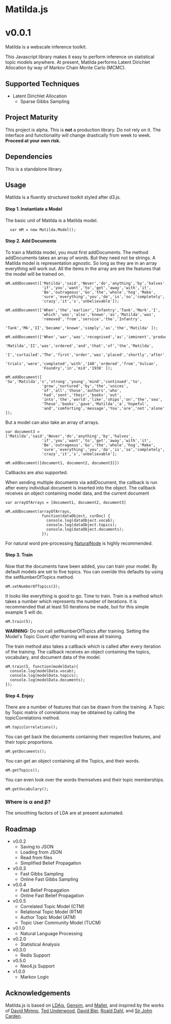 # Matilda.js
v0.0.1
=======


Matilda is a webscale inference toolkit. 

This Javascript library makes it easy to perform inference on statistical topic models anywhere.
At present, Matilda performs Latent Dirichlet Allocation by way of Markov Chain Monte Carlo (MCMC).

## Supported Techniques
* Latent Dirichlet Allocation
  - Sparse Gibbs Sampling

## Project Maturity
This project is alpha. 
This is __not__ a production library. Do not rely on it.
The interface and functionality will change drastically from week to week.  
__Proceed at your own risk.__

## Dependencies
This is a standalone library. 

## Usage

Matilda is a fluently structured toolkit styled after d3.js. 

#### Step 1. Instantiate a Model
The basic unit of Matilda is a Matilda model.

      var mM = new Matilda.Model();

#### Step 2. Add Documents

To train a Matilda model, you must first addDocuments. 
The method addDocuments takes an array of words.
But they need not be strings. 
A Matilda model is representation agnostic.
So long as they are in an array everything will work out.
All the items in the array are are the features that the model will be trained on.

    mM.addDocument(['Matilda','said','Never','do','anything','by','halves',
                    'if','you','want','to','get','away','with','it',
                    'Be','outrageous','Go','the','whole','hog','Make',
                    'sure','everything','you','do','is','so','completely',
                    'crazy','it','s','unbelievable']);    
    
    mM.addDocument(['When','the','earlier','Infantry','Tank','Mark','I',
                    'which','was','also','known','as','Matilda','was',
                    'removed','from','service','the','Infantry',
                    'Tank','Mk','II','became','known','simply','as','the','Matilda' ]);
    
    mM.addDocument(['When','war','was','recognised','as','imminent','production','of','the',
                    'Matilda','II','was','ordered','and','that','of','the','Matilda',
                    'I','curtailed','The','first','order','was','placed','shortly','after',
                    'trials','were','completed','with','140','ordered','from','Vulcan',
                    'Foundry','in','mid','1938' ]);

    mM.addDocument([ 'So','Matilda','s','strong','young','mind','continued','to',
                    'grow','nurtured','by','the','voices',
                    'of','all','those','authors','who',
                    'had','sent','their','books','out',
                    'into','the','world','like','ships','on','the','sea',
                    'These','books','gave','Matilda','a','hopeful',
                    'and','comforting','message','You','are','not','alone' ]);

But a model can also take an array of arrays.

    var document3 = ['Matilda','said','Never','do','anything','by','halves',
                    'if','you','want','to','get','away','with','it',
                    'Be','outrageous','Go','the','whole','hog','Make',
                    'sure','everything','you','do','is','so','completely',
                    'crazy','it','s','unbelievable'];   

    mM.addDocument([document1, document2, document3]])  

Callbacks are also supported.

When sending multiple documents via addDocument, the callback is run after
every individual document is inserted into the object.
The callback receives an object containing model data, and the current document

    var arrayOfArrays = [document1, document2, document3]

    mM.addDocument(arrayOfArrays, 
                    function(dataObject, curDoc) {
                      console.log(dataObject.vocab);
                      console.log(dataObject.topics);
                      console.log(dataObject.documents);
                    });

For natural word pre-processing [NaturalNode](https://github.com/NaturalNode/natural) is highly recommended.

#### Step 3. Train

Now that the documents have been added, you can train your model.
By default models are set to five topics.
You can overide this defaults by using the setNumberOfTopics method.

    mM.setNumberOfTopics(3);

It looks like everything is good to go. 
Time to train.
Train is a method which takes a number which represents the number of iterations.
It is recommended that at least 50 iterations be made, but for this simple example 5 will do. 

    mM.train(5);

__WARNING:__ Do not call setNumberOfTopics after training. 
Setting the Model's Topic Count _after_ training will erase all training.

The train method also takes a callback which is called after every iteration of the training. 
The callback receives an object containing the topics, vocabulary, and document data of the model.

    mM.train(5, function(modelData){ 
      console.log(modelData.vocab);
      console.log(modelData.topics);
      console.log(modelData.documents);
    });

#### Step 4. Enjoy

There are a number of features that can be drawn from the training.
A Topic by Topic matrix of correlations may be obtained by calling the topicCorrelations method. 

    mM.topicCorrelations();

You can get back the documents containing their respective features, and their topic proportions.

    mM.getDocuments();

You can get an object containing all the Topics, and their words.

    mM.getTopics();

You can even look over the words themselves and their topic memberships.

    mM.getVocabulary();

### Where is α and β?

The smoothing factors of LDA are at present automated.
## Roadmap
* v0.0.2
  - Saving to JSON
  - Loading from JSON
  - Read from files
  - Simplified Belief Propagation
* v0.0.3
  - Fast Gibbs Sampling
  - Online Fast Gibbs Sampling
* v0.0.4
  - Fast Belief Propagation
  - Online Fast Belief Propagation
* v0.0.5
  - Correlated Topic Model (CTM)
  - Relational Topic Model (RTM)
  - Author Topic Model (ATM)
  - Topic User Community Model (TUCM)
* v0.1.0
  - Natural Language Processing
* v0.2.0
  - Statistical Analysis
* v0.3.0
  - Redis Support
* v0.5.0
  - Neo4.js Support
* v1.0.0
  - Markov Logic


## Acknowledgements
Matilda.js is based on [LDAjs](https://github.com/mimno/jsLDA), [Gensim](http://radimrehurek.com/gensim/), and [Mallet](http://mallet.cs.umass.edu/), and inspired by the works of [David Mimno](http://www.cs.princeton.edu/~mimno/), [Ted Underwood](http://tedunderwood.com/), [David Blei](http://www.cs.princeton.edu/~blei/), [Roald Dahl](http://www.roalddahl.com/), and [Sir John Carden](http://www.tankmuseum.org/ixbin/indexplus?_IXSS_=_IXMENU_%3dVehicles%26ALL%3dmatilda%26_IXACTION_%3dsummary%26%252asform%3d%252fsearch_form%252fbovtm_combined%26_IXSESSION_%3d3N23FDeXD_4%26TYPE%3darticle%26_IXFPFX_%3dtemplates%252fsummary%252f&_IXFIRST_=12&_IXSPFX_=templates/full/tvod/t&_IXMAXHITS_=1&submit-button=summary&_IXSESSION_=3N23FDeXD_4&_IXMENU_=Vehicles).

